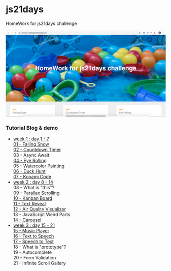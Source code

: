 # js21days

HomeWork for js21days challenge

<p align="center">
<img src="public/image/screen-shot.png">
</p>

### Tutorial Blog & demo
* [week 1 : day 1 - 7](https://www.mikkipastel.com/js21days-challenge-week1/)<br>
[01 - Falling Snow](https://js21days-challenge.firebaseapp.com/01-falling-snow/index.html)<br>
[02 - Countdown Timer](https://js21days-challenge.firebaseapp.com/02-countdown-timer/index.html)<br>
03 - Async Await<br>
[04 - Eye Rolling](https://js21days-challenge.firebaseapp.com/04-eye-rolling/index.html)<br>
[05 - Watercolor Painting](https://js21days-challenge.firebaseapp.com/05-watercolor-painting/index.html)<br>
[06 - Duck Hunt](https://js21days-challenge.firebaseapp.com/06-duck-hunt/index.html)<br>
[07 - Konami Code](https://js21days-challenge.firebaseapp.com/07-konami-code/index.html)<br>
* [week 2 : day 8 - 14](https://www.mikkipastel.com/js21days-challenge-week2/)<br>
08 - What is "this"?<br>
[09 - Parallax Scrolling](https://js21days-challenge.firebaseapp.com/09-parallax-scrolling/index.html)<br>
[10 - Kanban Board](https://js21days-challenge.firebaseapp.com/10-kanban-board/index.html)<br>
[11 - Text Reveal](https://js21days-challenge.firebaseapp.com/11-text-reveal/index.html)<br>
[12 - Air Quality Visualizer ](https://js21days-challenge.firebaseapp.com/12-air-quality-visualizer/index.html)<br>
13 - JavaScript Weird Parts<br>
[14 - Carousel](https://js21days-challenge.firebaseapp.com/14-carousel/index.html)<br>
* [week 3 : day 15 - 21](https://www.mikkipastel.com/js21days-challenge-week3/)<br>
[15 - Music Player](https://js21days-challenge.firebaseapp.com/15-music-player/index.html)<br>
[16 - Text to Speech](https://js21days-challenge.firebaseapp.com/16-text-to-speech/index.html)<br>
[17 - Speech to Text](https://js21days-challenge.firebaseapp.com/17-speech-to-text/index.html)<br>
18 - What is "prototype"?<br>
19 - Autocomplete<br>
20 - Form Validation<br>
21 - Infinite Scroll Gallery<br>